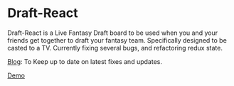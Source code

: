 # Draft-React


Draft-React is a Live Fantasy Draft board to be used when you and your friends get together to draft your fantasy team. Specifically designed to be casted to a TV. Currently fixing several bugs, and refactoring redux state.

[Blog](https://medium.com/@johnverdone/react-draft-board-b06139c39d83): To Keep up to date on latest fixes and updates.

[Demo](https://murmuring-reef-11740.herokuapp.com)

 


